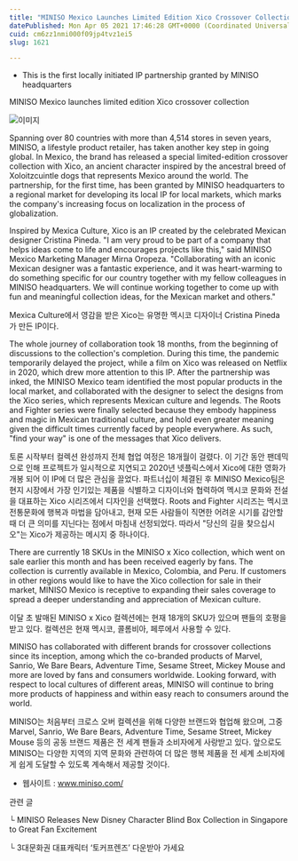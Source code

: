 ```yaml
---
title: "MINISO Mexico Launches Limited Edition Xico Crossover Collection"
datePublished: Mon Apr 05 2021 17:46:28 GMT+0000 (Coordinated Universal Time)
cuid: cm6zz1nmi000f09jp4tvz1ei5
slug: 1621

---
```



- This is the first locally initiated IP partnership granted by MINISO headquarters

MINISO Mexico launches limited edition Xico crossover collection

![이미지](https://cdn.hashnode.com/res/hashnode/image/upload/v1739247482842/98712bb8-dc51-4b29-8819-02d9a024d5ee.jpeg)

Spanning over 80 countries with more than 4,514 stores in seven years, MINISO, a lifestyle product retailer, has taken another key step in going global. In Mexico, the brand has released a special limited-edition crossover collection with Xico, an ancient character inspired by the ancestral breed of Xoloitzcuintle dogs that represents Mexico around the world. The partnership, for the first time, has been granted by MINISO headquarters to a regional market for developing its local IP for local markets, which marks the company's increasing focus on localization in the process of globalization.

Inspired by Mexica Culture, Xico is an IP created by the celebrated Mexican designer Cristina Pineda. "I am very proud to be part of a company that helps ideas come to life and encourages projects like this," said MINISO Mexico Marketing Manager Mirna Oropeza. "Collaborating with an iconic Mexican designer was a fantastic experience, and it was heart-warming to do something specific for our country together with my fellow colleagues in MINISO headquarters. We will continue working together to come up with fun and meaningful collection ideas, for the Mexican market and others."

Mexica Culture에서 영감을 받은 Xico는 유명한 멕시코 디자이너 Cristina Pineda가 만든 IP이다.

The whole journey of collaboration took 18 months, from the beginning of discussions to the collection's completion. During this time, the pandemic temporarily delayed the project, while a film on Xico was released on Netflix in 2020, which drew more attention to this IP. After the partnership was inked, the MINISO Mexico team identified the most popular products in the local market, and collaborated with the designer to select the designs from the Xico series, which represents Mexican culture and legends. The Roots and Fighter series were finally selected because they embody happiness and magic in Mexican traditional culture, and hold even greater meaning given the difficult times currently faced by people everywhere. As such, "find your way" is one of the messages that Xico delivers.

토론 시작부터 컬렉션 완성까지 전체 협업 여정은 18개월이 걸렸다. 이 기간 동안 팬데믹으로 인해 프로젝트가 일시적으로 지연되고 2020년 넷플릭스에서 Xico에 대한 영화가 개봉 되어 이 IP에 더 많은 관심을 끌었다. 파트너십이 체결된 후 MINISO Mexico팀은 현지 시장에서 가장 인기있는 제품을 식별하고 디자이너와 협력하여 멕시코 문화와 전설을 대표하는 Xico 시리즈에서 디자인을 선택했다. Roots and Fighter 시리즈는 멕시코 전통문화에 행복과 마법을 담아내고, 현재 모든 사람들이 직면한 어려운 시기를 감안할 때 더 큰 의미를 지닌다는 점에서 마침내 선정되었다. 따라서 "당신의 길을 찾으십시오"는 Xico가 제공하는 메시지 중 하나이다.

There are currently 18 SKUs in the MINISO x Xico collection, which went on sale earlier this month and has been received eagerly by fans. The collection is currently available in Mexico, Colombia, and Peru. If customers in other regions would like to have the Xico collection for sale in their market, MINISO Mexico is receptive to expanding their sales coverage to spread a deeper understanding and appreciation of Mexican culture.

이달 초 발매된 MINISO x Xico 컬렉션에는 현재 18개의 SKU가 있으며 팬들의 호평을 받고 있다. 컬렉션은 현재 멕시코, 콜롬비아, 페루에서 사용할 수 있다.

MINISO has collaborated with different brands for crossover collections since its inception, among which the co-branded products of Marvel, Sanrio, We Bare Bears, Adventure Time, Sesame Street, Mickey Mouse and more are loved by fans and consumers worldwide. Looking forward, with respect to local cultures of different areas, MINISO will continue to bring more products of happiness and within easy reach to consumers around the world.

MINISO는 처음부터 크로스 오버 컬렉션을 위해 다양한 브랜드와 협업해 왔으며, 그중 Marvel, Sanrio, We Bare Bears, Adventure Time, Sesame Street, Mickey Mouse 등의 공동 브랜드 제품은 전 세계 팬들과 소비자에게 사랑받고 있다. 앞으로도 MINISO는 다양한 지역의 지역 문화와 관련하여 더 많은 행복 제품을 전 세계 소비자에게 쉽게 도달할 수 있도록 계속해서 제공할 것이다.

- 웹사이트 : www.miniso.com/

관련 글

└ MINISO Releases New Disney Character Blind Box Collection in Singapore to Great Fan Excitement

└ 3대문화권 대표캐릭터 ‘토커프렌즈’ 다운받아 가세요